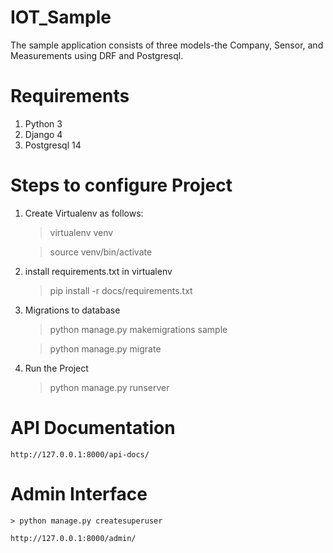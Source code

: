 # IOT_Sample
The sample application consists of three models-the Company, Sensor, and Measurements using DRF and Postgresql.

# Requirements

1) Python 3
2) Django 4
3) Postgresql 14

# Steps to configure Project

1) Create Virtualenv as follows:
    > virtualenv venv

    > source venv/bin/activate

2) install requirements.txt in virtualenv
    > pip install -r docs/requirements.txt

3) Migrations to database
    > python manage.py makemigrations sample

    > python manage.py migrate

4) Run the Project
    > python manage.py runserver


# API Documentation

    http://127.0.0.1:8000/api-docs/

# Admin Interface

    > python manage.py createsuperuser

    http://127.0.0.1:8000/admin/
    